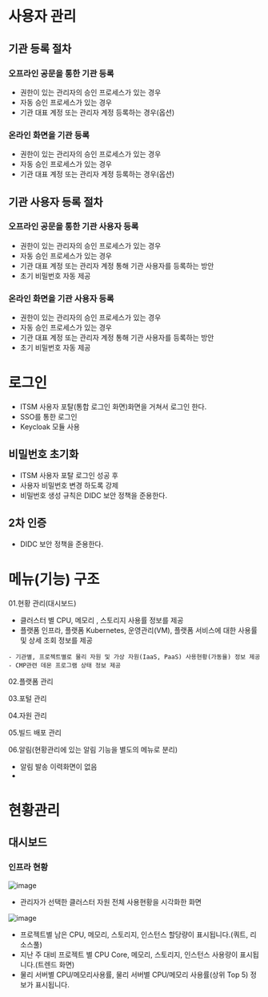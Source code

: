 # 사용자 관리
## 기관 등록 절차
### 오프라인 공문을 통한 기관 등록
- 권한이 있는 관리자의 승인 프로세스가 있는 경우
- 자동 승인 프로세스가 있는 경우
- 기관 대표 계정 또는 관리자 계정 등록하는 경우(옵션)

### 온라인 화면을 기관 등록
- 권한이 있는 관리자의 승인 프로세스가 있는 경우
- 자동 승인 프로세스가 있는 경우
- 기관 대표 계정 또는 관리자 계정 등록하는 경우(옵션)

## 기관 사용자 등록 절차
### 오프라인 공문을 통한 기관 사용자 등록
- 권한이 있는 관리자의 승인 프로세스가 있는 경우
- 자동 승인 프로세스가 있는 경우
- 기관 대표 계정 또는 관리자 계정 통해 기관 사용자를 등록하는 방안
- 초기 비밀번호 자동 제공

### 온라인 화면을 기관 사용자 등록
- 권한이 있는 관리자의 승인 프로세스가 있는 경우
- 자동 승인 프로세스가 있는 경우
- 기관 대표 계정 또는 관리자 계정 통해 기관 사용자를 등록하는 방안
- 초기 비밀번호 자동 제공

# 로그인
- ITSM 사용자 포탈(통합 로그인 화면)화면을 거쳐서 로그인 한다.
- SSO를 통한 로그인
- Keycloak 모듈 사용

## 비밀번호 초기화
- ITSM 사용자 포탈 로그인 성공 후
- 사용자 비밀번호 변경 하도록 강제
- 비밀번호 생성 규칙은 DIDC 보안 정책을 준용한다.

## 2차 인증
- DIDC 보안 정책을 준용한다.


# 메뉴(기능) 구조
01.현황 관리(대시보드)
- 클러스터 별 CPU, 메모리 , 스토리지 사용률 정보를 제공
- 플랫폼 인프라, 플랫폼 Kubernetes, 운영관리(VM), 플랫폼 서비스에 대한 사용률 및 상세 조회 정보를 제공

```
- 기관별, 프로젝트별로 물리 자원 및 가상 자원(IaaS, PaaS) 사용현황(가동율) 정보 제공
- CMP관련 데몬 프로그램 상태 정보 제공

```

02.플랫폼 관리

03.포털 관리

04.자원 관리

05.빌드 배포 관리

06.알림(현황관리에 있는 알림 기능을 별도의 메뉴로 분리)
- 알림 발송 이력화면이 없음
- 
# 현황관리
## 대시보드
### 인프라 현황

![image](https://user-images.githubusercontent.com/102650331/213425534-e245ef6e-e07b-4af8-a783-e11bf50c1347.png)
- 관리자가 선택한 클러스터 자원 전체 사용현황을 시각화한 화면

![image](https://user-images.githubusercontent.com/102650331/213426752-41d83c72-3068-4923-8cc5-3e45979b3440.png)
- 프로젝트별 남은 CPU, 메모리, 스토리지, 인스턴스 할당량이 표시됩니다.(쿼트, 리소스풀)
- 지난 주 대비 프로젝트 별 CPU Core, 메모리, 스토리지, 인스턴스 사용량이 표시됩니다.(트렌드 화면)
- 물리 서버별 CPU/메모리사용률, 물리 서버별 CPU/메모리 사용률(상위 Top 5) 정보가 표시됩니다.



